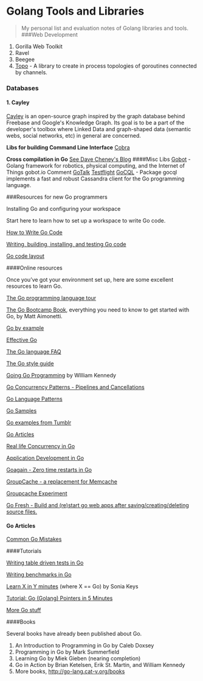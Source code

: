Golang Tools and Libraries
======================
> My personal list and evaluation notes of Golang libraries and tools.
###Web Development 
1. Gorilla Web Toolkit
2. Ravel
3. Beegee
4. [Topo](https://github.com/mdmarek/topo) - A library to create in process topologies of goroutines connected by channels.

### Databases

#### 1. Cayley
[Cayley](https://github.com/google/cayley) is an open-source graph inspired by the graph database behind Freebase and Google's Knowledge Graph. Its goal is to be a part of the developer's toolbox where Linked Data and graph-shaped data (semantic webs, social networks, etc) in general are concerned.

**Libs for building Command Line Interface** 
[Cobra](https://github.com/spf13/cobra)

**Cross compilation in Go**
[See Dave Cheney's Blog](http://dave.cheney.net/2013/07/09/an-introduction-to-cross-compilation-with-go-1-1)
####Misc Libs
[Gobot](http://gobot.io/) - Golang framework for robotics, physical computing, and the Internet of Things 
gobot.io  Comment
[GoTalk](http://rsms.me/2015/01/21/gotalk.html)
[Testflight](https://github.com/drewolson/testflight)
[GoCQL](https://github.com/gocql/gocql) - Package gocql implements a fast and robust Cassandra client for the Go programming language.

###Resources for new Go programmers

Installing Go and configuring your workspace

Start here to learn how to set up a workspace to write Go code.

[How to Write Go Code](http://golang.org/doc/code.html)

[Writing, building, installing, and testing Go code](https://www.youtube.com/watch?v=XCsL89YtqCs)

[Go code layout](https://code.google.com/p/jmcvetta-contrib/wiki/GithubCodeLayout)


####Online resources

Once you’ve got your environment set up, here are some excellent resources to learn Go.

[The Go programming language tour](http://tour.golang.org/#1)

[The Go Bootcamp Book](http://www.golangbootcamp.com/book/), everything you need to know to get started with Go, by Matt Aimonetti.

[Go by example](https://gobyexample.com/)

[Effective Go](http://golang.org/doc/effective_go.html)

[The Go language FAQ](http://golang.org/doc/faq)

[The Go style guide](https://code.google.com/p/go-wiki/wiki/Style)

[Going Go Programming](http://www.goinggo.net/) by WIlliam Kennedy

[Go Concurrency Patterns - Pipelines and Cancellations](http://blog.golang.org/pipelines)

[Go Language Patterns](https://sites.google.com/site/gopatterns/)

[Go Samples](https://github.com/golang-samples)

[Go examples from Tumblr](http://golang-examples.tumblr.com/)

[Go Articles](https://github.com/golang/go/wiki/Articles)

[Real life Concurrency in Go](http://matt.aimonetti.net/posts/2012/11/27/real-life-concurrency-in-go/)

[Application Development in Go](http://jasonroelofs.com/2013/08/01/application-development-in-go/)

[Goagain - Zero time restarts in Go](https://github.com/rcrowley/goagain)

[GroupCache - a replacement for Memcache](https://github.com/golang/groupcache)

[Groupcache Experiment](https://github.com/capotej/groupcache-db-experiment)

[Go Fresh - Build and (re)start go web apps after saving/creating/deleting source files.](https://github.com/pilu/fresh)


#### Go Articles
[Common Go Mistakes](http://soryy.com/blog/2014/common-mistakes-with-go-lang/)

####Tutorials

[Writing table driven tests in Go](http://dave.cheney.net/2013/06/09/writing-table-driven-tests-in-go)

[Writing benchmarks in Go](http://dave.cheney.net/2013/06/30/how-to-write-benchmarks-in-go)

[Learn X in Y minutes](http://learnxinyminutes.com/docs/go/) (where X == Go) by Sonia Keys

[Tutorial: Go (Golang) Pointers in 5 Minutes](http://www.giantflyingsaucer.com/blog/?p=4720)

[More Go stuff](https://github.com/mindreframer/golang-stuff)

####Books

Several books have already been published about Go.

 1. An Introduction to Programming in Go by Caleb Doxsey
 2. Programming in Go by Mark Summerfield
 3. Learning Go by Miek Gieben (nearing completion)
 4. Go in Action by Brian Ketelsen, Erik St. Martin, and William Kennedy
 5. More books, http://go-lang.cat-v.org/books

